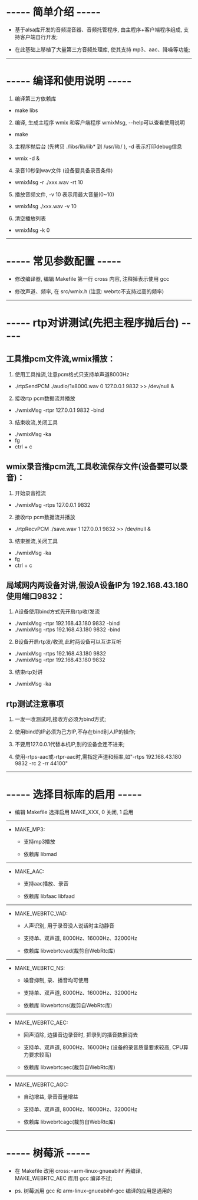 # ----- 简单介绍 -----

* 基于alsa库开发的音频混音器、音频托管程序, 由主程序+客户端程序组成, 支持客户端自行开发;

* 在此基础上移植了大量第三方音频处理库, 使其支持 mp3、aac、降噪等功能;

---

# ----- 编译和使用说明 -----

1. 编译第三方依赖库

* make libs

2. 编译, 生成主程序 wmix 和客户端程序 wmixMsg, --help可以查看使用说明

* make

3. 主程序抛后台 (先拷贝 ./libs/lib/lib* 到 /usr/lib/ ), -d 表示打印debug信息

* wmix -d &

4. 录音10秒到wav文件 (设备要具备录音条件)

* wmixMsg -r ./xxx.wav -rt 10

5. 播放音频文件, -v 10 表示用最大音量(0~10)

* wmixMsg ./xxx.wav -v 10

6. 清空播放列表

* wmixMsg -k 0

---

# ----- 常见参数配置 -----

* 修改编译器, 编辑 Makefile 第一行 cross 内容, 注释掉表示使用 gcc

* 修改声道、频率, 在 src/wmix.h (注意: webrtc不支持过高的频率)

---

# ----- rtp对讲测试(先把主程序抛后台) -----

## 工具推pcm文件流,wmix播放：

1. 使用工具推流,注意pcm格式只支持单声道8000Hz

* ./rtpSendPCM ./audio/1x8000.wav 0 127.0.0.1 9832 >> /dev/null &

2. 接收rtp pcm数据流并播放

* ./wmixMsg -rtpr 127.0.0.1 9832 -bind

3. 结束收流,关闭工具

* ./wmixMsg -ka
* fg
* ctrl + c

## wmix录音推pcm流,工具收流保存文件(设备要可以录音)：

1. 开始录音推流

* ./wmixMsg -rtps 127.0.0.1 9832

2. 接收rtp pcm数据流并播放

* ./rtpRecvPCM ./save.wav 1 127.0.0.1 9832 >> /dev/null &

3. 结束推流,关闭工具

* ./wmixMsg -ka
* fg
* ctrl + c

## 局域网内两设备对讲,假设A设备IP为 192.168.43.180 使用端口9832：

1. A设备使用bind方式先开启rtp收/发流

* ./wmixMsg -rtpr 192.168.43.180 9832 -bind
* ./wmixMsg -rtps 192.168.43.180 9832 -bind

2. B设备开启rtp发/收流,此时两设备可以互讲互听

* ./wmixMsg -rtps 192.168.43.180 9832
* ./wmixMsg -rtpr 192.168.43.180 9832

3. 结束rtp对讲

* ./wmixMsg -ka

## rtp测试注意事项

1. 一发一收测试时,接收方必须为bind方式;

2. 使用bind的IP必须为己方IP,不存在bind别人IP的操作;

3. 不要用127.0.0.1代替本机IP,别的设备会连不进来;

4. 使用-rtps-aac或-rtpr-aac时,需指定声道和频率,如"-rtps 192.168.43.180 9832 -rc 2 -rr 44100"

---

# ----- 选择目标库的启用 -----

* 编辑 Makefile 选择启用 MAKE_XXX, 0 关闭, 1 启用

---

* MAKE_MP3: 

  * 支持mp3播放

  * 依赖库 libmad

---

* MAKE_AAC: 

  * 支持aac播放、录音

  * 依赖库 libfaac libfaad

---

* MAKE_WEBRTC_VAD: 

  * 人声识别, 用于录音没人说话时主动静音

  * 支持单、双声道, 8000Hz、16000Hz、32000Hz

  * 依赖库 libwebrtcvad(裁剪自WebRtc库)

---

* MAKE_WEBRTC_NS: 

  * 噪音抑制, 录、播音均可使用

  * 支持单、双声道, 8000Hz、16000Hz、32000Hz

  * 依赖库 libwebrtcns(裁剪自WebRtc库)

---

* MAKE_WEBRTC_AEC:  

  * 回声消除, 边播音边录音时, 把录到的播音数据消去

  * 支持单、双声道, 8000Hz、16000Hz (设备的录音质量要求较高, CPU算力要求较高)

  * 依赖库 libwebrtcaec(裁剪自WebRtc库)

---

* MAKE_WEBRTC_AGC: 

  * 自动增益, 录音音量增益

  * 支持单、双声道, 8000Hz、16000Hz、32000Hz

  * 依赖库 libwebrtcagc(裁剪自WebRtc库)

---

# ----- 树莓派 -----

* 在 Makefile 改用 cross:=arm-linux-gnueabihf 再编译, MAKE_WEBRTC_AEC 库用 gcc 编译不过;

* ps. 树莓派用 gcc 和 arm-linux-gnueabihf-gcc 编译的应用是通用的
